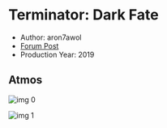 # Terminator: Dark Fate

* Author: aron7awol
* [Forum Post](https://www.avsforum.com/threads/bass-eq-for-filtered-movies.2995212/post-59114146)
* Production Year: 2019

## Atmos

![img 0](https://i.imgur.com/wtV0dDM.jpg)

![img 1](https://i.imgur.com/h1zJmjL.png)

